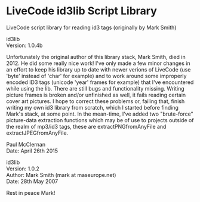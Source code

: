 # LiveCode id3lib Script Library
LiveCode script library for reading id3 tags (originally by Mark Smith) <br>

id3lib <br>
Version: 1.0.4b <br>

Unfortunately the original author of this library stack, Mark Smith, died in 2012. He did some really nice work!
I've only made a few minor changes in an effort to keep his library up to date with newer verions of LiveCode 
(use 'byte' instead of 'char' for example) and to work around some improperly encoded ID3 tags (unicode 'year' frames for example) that I've encountered while using the lib. 
There are still bugs and functionality missing. Writing picture frames is broken and/or unfinished as well,
it fails reading certain cover art pictures. I hope to correct these problems or, failing that, finish writing 
my own id3 library from scratch, which I started before finding Mark's stack, at some point.
In the mean-time, I've added two "brute-force" picture-data extraction functions which may be of use to projects
outside of the realm of mp3/id3 tags, these are extractPNGfromAnyFile and extractJPEGfromAnyFile.

Paul McClernan <br>
Date: April 26th 2015

id3lib <br>
Version: 1.0.2 <br>
Author: Mark Smith (mark at maseurope.net) <br>
Date: 28th May 2007 <br>

Rest in peace Mark!


